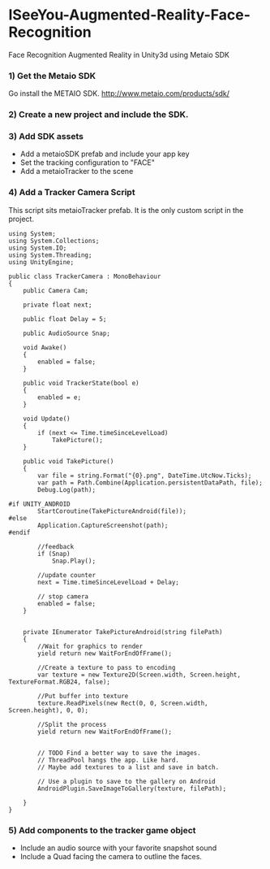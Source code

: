 # ISeeYou-Augmented-Reality-Face-Recognition
Face Recognition Augmented Reality in Unity3d using Metaio SDK

### 1) Get the Metaio SDK
Go install the METAIO SDK.
http://www.metaio.com/products/sdk/

### 2) Create a new project and include the SDK.

### 3) Add SDK assets

- Add a metaioSDK prefab and include your app key
- Set the tracking configuration to "FACE"
- Add a metaioTracker to the scene

### 4) Add a Tracker Camera Script

This script sits metaioTracker prefab. It is the only custom script in the project.

````
using System;
using System.Collections;
using System.IO;
using System.Threading;
using UnityEngine;

public class TrackerCamera : MonoBehaviour
{
    public Camera Cam;

    private float next;

    public float Delay = 5;

    public AudioSource Snap;

    void Awake()
    {
        enabled = false;
    }

    public void TrackerState(bool e)
    {
        enabled = e;
    }

    void Update()
    {
        if (next <= Time.timeSinceLevelLoad)
            TakePicture();
    }
  
    public void TakePicture()
    {
        var file = string.Format("{0}.png", DateTime.UtcNow.Ticks);
        var path = Path.Combine(Application.persistentDataPath, file);
        Debug.Log(path);

#if UNITY_ANDROID
        StartCoroutine(TakePictureAndroid(file));
#else
        Application.CaptureScreenshot(path);
#endif

        //feedback
        if (Snap)
            Snap.Play();

        //update counter
        next = Time.timeSinceLevelLoad + Delay;

        // stop camera
        enabled = false;
    }


    private IEnumerator TakePictureAndroid(string filePath)
    {
        //Wait for graphics to render
        yield return new WaitForEndOfFrame();

        //Create a texture to pass to encoding
        var texture = new Texture2D(Screen.width, Screen.height, TextureFormat.RGB24, false);

        //Put buffer into texture
        texture.ReadPixels(new Rect(0, 0, Screen.width, Screen.height), 0, 0);

        //Split the process
        yield return new WaitForEndOfFrame();


        // TODO Find a better way to save the images.
        // ThreadPool hangs the app. Like hard. 
        // Maybe add textures to a list and save in batch.

        // Use a plugin to save to the gallery on Android
        AndroidPlugin.SaveImageToGallery(texture, filePath);

    }
}

````

### 5) Add components to the tracker game object
- Include an audio source with your favorite snapshot sound
- Include a Quad facing the camera to outline the faces.
